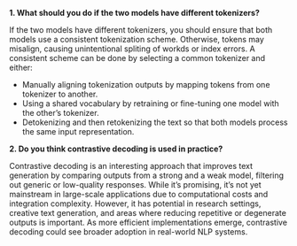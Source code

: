 **1. What should you do if the two models have different tokenizers?**

If the two models have different tokenizers, you should ensure that both models use a consistent tokenization scheme. Otherwise, tokens may misalign, causing unintentional spliting of workds or index errors. 
A consistent scheme can be done by selecting a common tokenizer and either:

- Manually aligning tokenization outputs by mapping tokens from one tokenizer to another.
- Using a shared vocabulary by retraining or fine-tuning one model with the other’s tokenizer.
- Detokenizing and then retokenizing the text so that both models process the same input representation.

**2. Do you think contrastive decoding is used in practice?**

Contrastive decoding is an interesting approach that improves text generation by comparing outputs from a strong and a weak model, filtering out generic or low-quality responses. While it’s promising, it’s not yet mainstream in large-scale applications due to computational costs and integration complexity. However, it has potential in research settings, creative text generation, and areas where reducing repetitive or degenerate outputs is important. As more efficient implementations emerge, contrastive decoding could see broader adoption in real-world NLP systems.